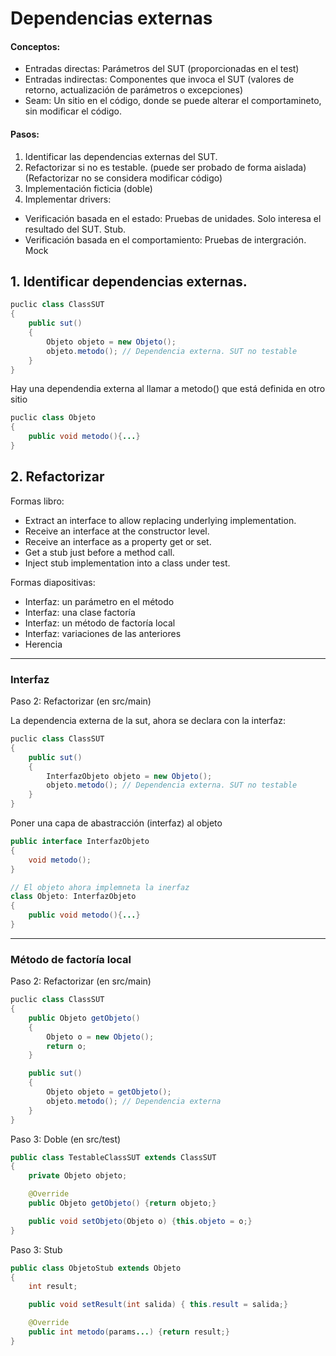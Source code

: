 # Dependencias externas

#### Conceptos:
* Entradas directas: Parámetros del SUT (proporcionadas en el test)
* Entradas indirectas: Componentes que invoca el SUT (valores de retorno, actualización de parámetros o excepciones)
* Seam: Un sitio en el código, donde se puede alterar el comportamineto, sin modificar el código.

#### Pasos:
1. Identificar las dependencias externas del SUT.
2. Refactorizar si no es testable. (puede ser probado de forma aislada) (Refactorizar no se considera modificar código)
3. Implementación ficticia (doble)
4. Implementar drivers:
  * Verificación basada en el estado: Pruebas de unidades. Solo interesa el resultado del SUT. Stub.
  * Verificación basada en el comportamiento: Pruebas de intergración. Mock


## 1. Identificar dependencias externas.

```java
puclic class ClassSUT
{
	public sut()
	{
		Objeto objeto = new Objeto();
		objeto.metodo(); // Dependencia externa. SUT no testable
	}
}
```

Hay una dependendia externa al llamar a metodo() que está definida en otro sitio
```java
puclic class Objeto
{
	public void metodo(){...}
}
```

## 2. Refactorizar

Formas libro:
* Extract an interface to allow replacing underlying implementation.
* Receive an interface at the constructor level.
* Receive an interface as a property get or set.
* Get a stub just before a method call.
* Inject stub implementation into a class under test.

Formas diapositivas:
* Interfaz: un parámetro en el método
* Interfaz: una clase factoría
* Interfaz: un método de factoría local
* Interfaz: variaciones de las anteriores
* Herencia

---

### Interfaz

Paso 2: Refactorizar (en src/main)

La dependencia externa de la sut, ahora se declara con la interfaz:
```java
puclic class ClassSUT
{
	public sut()
	{
		InterfazObjeto objeto = new Objeto();
		objeto.metodo(); // Dependencia externa. SUT no testable
	}
}
```

Poner una capa de abastracción (interfaz) al objeto
```java
public interface InterfazObjeto
{
	void metodo();
}

// El objeto ahora implemneta la inerfaz
class Objeto: InterfazObjeto
{
	public void metodo(){...}
}
```

---

### Método de factoría local

Paso 2: Refactorizar (en src/main)
```java
puclic class ClassSUT
{
	public Objeto getObjeto()
	{
		Objeto o = new Objeto();
		return o;
	}

	public sut()
	{
		Objeto objeto = getObjeto();
		objeto.metodo(); // Dependencia externa
	}
}
```

Paso 3: Doble (en src/test)
```java
public class TestableClassSUT extends ClassSUT
{
	private Objeto objeto;

	@Override
	public Objeto getObjeto() {return objeto;}

	public void setObjeto(Objeto o) {this.objeto = o;}
}
```

Paso 3: Stub
```java
public class ObjetoStub extends Objeto
{
	int result;

	public void setResult(int salida) { this.result = salida;}

	@Override
	public int metodo(params...) {return result;}
}
